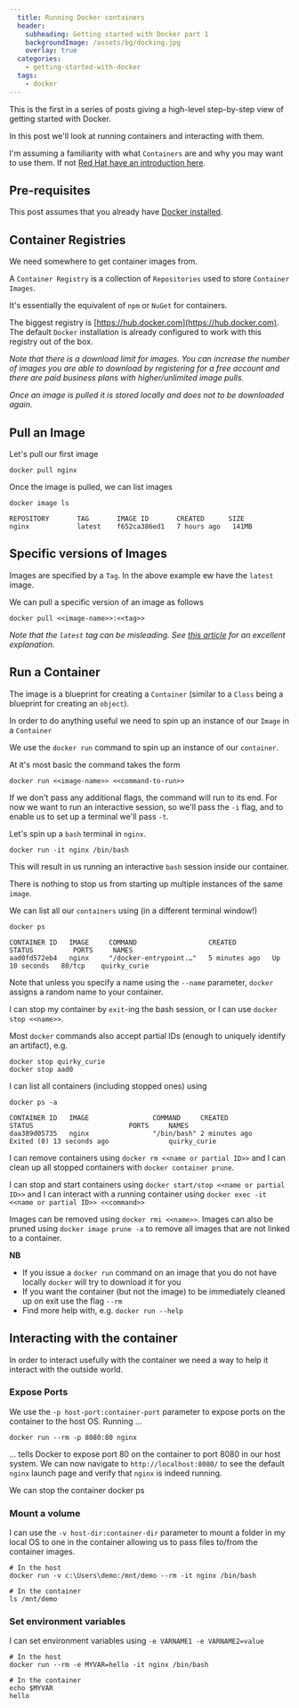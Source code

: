 ```yaml
---
  title: Running Docker containers
  header:
    subheading: Getting started with Docker part 1
    backgroundImage: /assets/bg/docking.jpg
    overlay: true
  categories:
    - getting-started-with-docker
  tags:
    - docker
---
```


This is the first in a series of posts giving a high-level step-by-step view of getting started with Docker.

In this post we'll look at running containers and interacting with them. 

I'm assuming a familiarity with what `Containers` are and why you may want to use them. If not [Red Hat have an introduction here](https://www.redhat.com/en/topics/containers/whats-a-linux-container). 

## Pre-requisites

This post assumes that you already have [Docker installed](https://docs.docker.com/get-docker/).

## Container Registries

We need somewhere to get container images from.

A `Container Registry` is a collection of `Repositories` used to store `Container Images`.

It's essentially the equivalent of `npm` or `NuGet` for containers.

The biggest registry is [https://hub.docker.com](https://hub.docker.com). The default `Docker` installation is already configured to work with this registry out of the box.

_Note that there is a download limit for images. 
You can increase the number of images you are able to download by registering for a free account and there are paid business plans with higher/unlimited image pulls._

_Once an image is pulled it is stored locally and does not to be downloaded again._

## Pull an Image

Let's pull our first image

```
docker pull nginx
```

Once the image is pulled, we can list images 
```
docker image ls

REPOSITORY       TAG       IMAGE ID       CREATED      SIZE
nginx            latest    f652ca386ed1   7 hours ago   141MB
```

## Specific versions of Images

Images are specified by a `Tag`. In the above example ew have the `latest` image. 

We can pull a specific version of an image as follows 

```
docker pull <<image-name>>:<<tag>>
```

_Note that the `latest` tag can be misleading. See [this article](https://vsupalov.com/docker-latest-tag/) for an excellent explanation._

## Run a Container 

The image is a blueprint for creating a `Container` (similar to a `Class` being a blueprint for creating an `object`).

In order to do anything useful we need to spin up an instance of our `Image` in a `Container`

We use the `docker run` command to spin up an instance of our `container`. 

At it's most basic the command takes the form

```
docker run <<image-name>> <<command-to-run>>
```

If we don't pass any additional flags, the command will run to its end. For now we want to run an interactive session, so we'll pass the `-i` flag, and to enable us to set up a terminal we'll pass `-t`.

Let's spin up a `bash` terminal in `nginx`.

```
docker run -it nginx /bin/bash
```

This will result in us running an interactive `bash` session inside our container. 

There is nothing to stop us from starting up multiple instances of the same `image`.

We can list all our `containers` using (in a different terminal window!)

```
docker ps

CONTAINER ID   IMAGE     COMMAND                  CREATED         STATUS          PORTS     NAMES
aad0fd572eb4   nginx     "/docker-entrypoint.…"   5 minutes ago   Up 10 seconds   80/tcp    quirky_curie
```

Note that unless you specify a name using the `--name` parameter, `docker` assigns a random name to your container.

I can stop my container by `exit`-ing the bash session, or I can use `docker stop <<name>>`.

Most `docker` commands also accept partial IDs (enough to uniquely identify an artifact), e.g.

```
docker stop quirky_curie
docker stop aad0
```

I can list all containers (including stopped ones) using 

```
docker ps -a

CONTAINER ID   IMAGE                COMMAND     CREATED          STATUS                        PORTS     NAMES
daa389d05735   nginx                "/bin/bash" 2 minutes ago    Exited (0) 13 seconds ago               quirky_curie
```

I can remove containers using `docker rm <<name or partial ID>>` and I can clean up all stopped containers with `docker container prune`.

I can stop and start containers using `docker start/stop <<name or partial ID>>` and I can interact with a running container using `docker exec -it <<name or partial ID>> <<command>>`

Images can be removed using `docker rmi <<name>>`. Images can also be pruned using `docker image prune -a` to remove all images that are not linked to a container.

**NB** 
* If you issue a `docker run` command on an image that you do not have locally `docker` will try to download it for you 
* If you want the container (but not the image) to be immediately cleaned up on exit use the flag `--rm`
* Find more help with, e.g. `docker run --help`

## Interacting with the container

In order to interact usefully with the container we need a way to help it interact with the outside world.

### Expose Ports

We use the `-p host-port:container-port` parameter to expose ports on the container to the host OS. Running ...

```
docker run --rm -p 8080:80 nginx
```

... tells Docker to expose port 80 on the container to port 8080 in our host system. We can now navigate to `http://localhost:8080/` to see the default `nginx` launch page and verify that `nginx` is indeed running.

We can stop the container docker ps

### Mount a volume

I can use the `-v host-dir:container-dir` parameter to mount a folder in my local OS to one in the container allowing us to pass files to/from the container images.

```
# In the host
docker run -v c:\Users\demo:/mnt/demo --rm -it nginx /bin/bash

# In the container
ls /mnt/demo
```

### Set environment variables

I can set environment variables using `-e VARNAME1 -e VARNAME2=value`

```
# In the host
docker run --rm -e MYVAR=hello -it nginx /bin/bash

# In the container
echo $MYVAR
hello
```
